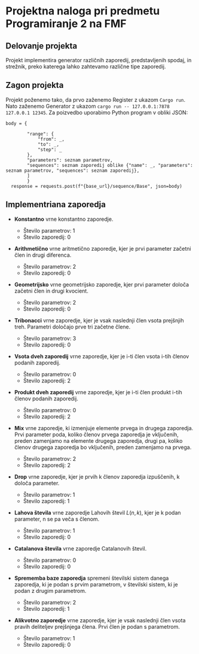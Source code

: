 # Projektna naloga pri predmetu Programiranje 2 na FMF
## Delovanje projekta
Projekt implementira generator različnih zaporedij, predstavljenih spodaj, in strežnik, preko katerega lahko zahtevamo različne tipe zaporedij.

## Zagon projekta
Projekt poženemo tako, da prvo zaženemo Register z ukazom `Cargo run`. Nato zaženemo Generator z ukazom `cargo run -- 127.0.0.1:7878 127.0.0.1 12345`.
Za poizvedbo uporabimo Python program v obliki JSON:


    body = {

            "range": {
                "from": _,
                "to": _,
                "step": _
            },
            "parameters": seznam parametrov,
            "sequences": seznam zaporedij oblike {"name": _, "parameters": seznam parametrov, "sequences": seznam zaporedij},
            ]
            }
      response = requests.post(f"{base_url}/sequence/Base", json=body)
  

## Implementriana zaporedja
- **Konstantno**
  vrne konstantno zaporedje.
  - Število parametrov: 1
  - Število zaporedij: 0
  
- **Arithmetično** vrne aritmetično zaporedje, kjer je prvi parameter začetni člen in drugi diferenca.
  - Število parametrov: 2
  - Število zaporedij: 0
- **Geometrijsko**
  vrne geometrijsko zaporedje, kjer prvi parameter določa začetni člen in drugi kvocient.
  - Število parametrov: 2
  - Število zaporedij: 0
- **Tribonacci**
   vrne zaporedje, kjer je vsak naslednji člen vsota prejšnjih treh. Parametri določajo prve tri začetne člene.
  - Število parametrov: 3
  - Število zaporedij: 0
- **Vsota dveh zaporedij**
  vrne zaporedje, kjer je i-ti člen vsota i-tih členov podanih zaporedij.
  - Število parametrov: 0
  - Število zaporedij: 2
- **Produkt dveh zaporedij**
  vrne zaporedje, kjer je i-ti člen produkt i-tih členov podanih zaporedij.
  - Število parametrov: 0
  - Število zaporedij: 2
- **Mix**
 vrne zaporedje, ki izmenjuje elemente prvega in drugega zaporedja. Prvi parameter poda, koliko členov prvega zaporedja je vključenih, preden zamenjamo na elemente drugega zaporedja, drugi pa,  koliko členov drugega zaporedja bo vključenih, preden zamenjamo na prvega.
  - Število parametrov: 2
  - Število zaporedij: 2
- **Drop**
  vrne zaporedje, kjer je prvih k členov zaporedja izpuščenih, k določa parameter.
  - Število parametrov: 1
  - Število zaporedij: 1
- **Lahova števila**
  vrne zaporedje Lahovih števil $L(n, k)$, kjer je k podan parameter, n se pa veča s členom.
  - Število parametrov: 1
  - Število zaporedij: 0
- **Catalanova števila**
  vrne zaporedje Catalanovih števil.
  - Število parametrov: 0
  - Število zaporedij: 0
- **Sprememba baze zaporedja**
   spremeni številski sistem danega zaporedja, ki je podan s prvim parametrom, v številski sistem, ki je podan z drugim parametrom.
  - Število parametrov: 2
  - Število zaporedij: 1
- **Alikvotno zaporedje**
   vrne zaporedje, kjer je vsak naslednji člen vsota pravih deliteljev prejšnjega člena. Prvi člen je podan s parametrom.
  - Število parametrov: 1
  - Število zaporedij: 0
